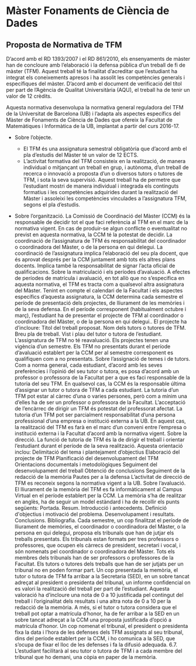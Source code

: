 # Màster Fonaments de Ciència de Dades
## Proposta de Normativa de TFM

D’acord amb el RD 1393/2007 i el RD 861/2010, els ensenyaments de màster han de concloure amb l’elaboració i la defensa pública 
d’un treball de fi de màster (TFM). Aquest treball té la finalitat d’acreditar que l’estudiant ha integrat els coneixements apresos 
i ha assolit les competències generals i específiques del màster. D’acord amb el document de verificació del títol per part de 
l’Agència de Qualitat Universitària (AQU), el treball ha de tenir un valor de 12 crèdits.

Aquesta normativa desenvolupa la normativa general reguladora del TFM de la Universitat de Barcelona (UB) i l’adapta als aspectes 
específics del Màster de Fonaments de Ciència de Dades  que ofereix la Facultat de Matemàtiques i Informàtica de la UB, implantat 
a partir del curs 2016-17.

+ Sobre l’objecte. 
  + El TFM és una assignatura semestral obligatòria que d’acord amb el pla d’estudis del Màster té un valor de 12 ECTS. 
  + L’activitat formativa del TFM consisteix en la realització, de manera individual o mitjançant un treball en grup, i autònoma, 
  d’un treball de recerca o innovació a proposta d’un o diversos tutors o tutores de TFM, i sota la seva supervisió. Aquest treball ha
  de permetre que l’estudiant mostri de manera individual i integrada els continguts formatius i les competències adquirides durant la 
  realització del Màster i assoleixi les competències vinculades a l’assignatura TFM, segons el pla d’estudis.

+ Sobre l’organització.
La Comissió de Coordinació del Màster (CCM) és la responsable de decidir tot el que faci referència al TFM en el marc de la normativa vigent. En cas de produir-se algun conflicte o eventualitat no previst en aquesta normativa, la CCM té la potestat de decidir.
La coordinació de l’assignatura de TFM és responsabilitat del coordinador o coordinadora del Màster, o de la persona en qui delegui. La coordinació de l’assignatura implica l’elaboració del seu pla docent, que és aprovat després per la CCM juntament amb tots els altres plans docents. Implica també la responsabilitat de signar l’acta oficial de qualificacions.
Sobre la matriculació i els períodes d’avaluació.
A efectes de períodes de matrícula i avaluació, en tot allò que no s’especifica en aquesta normativa, el TFM es tracta com a qualsevol altra assignatura del Màster. Tenint en compte el calendari de la Facultat i els aspectes específics d’aquesta assignatura, la CCM determina cada semestre el període de presentació dels projectes, de lliurament de les memòries i de la seva defensa.
En el període corresponent (habitualment octubre i març), l’estudiant ha de presentar el projecte de TFM al coordinador o coordinadora del Màster, o de la persona en qui delegui.. El projecte ha d’incloure:
Títol del treball proposat.
Nom dels tutors o tutores de TFM.
Breu pla de treball.
Vist i plau del tutor o tutora de l’estudiant.
L’assignatura de TFM no té reavaluació. Els projectes tenen una vigència d’un semestre. Els TFM no presentats durant el període d’avaluació establert per la CCM per al semestre corresponent es qualifiquen com a no presentats.
Sobre l’assignació de temes i de tutors.
Com a norma general, cada estudiant, d’acord amb les seves preferències i l’opinió del seu tutor o tutora, es posa d’acord amb un professor o professora de la Facultat per a que es faci responsable de la tutoria del seu TFM. En qualsevol cas, la CCM és la responsable última d’assignar un tutor o tutora de TFM a cada estudiant.
La tutoria d’un TFM pot estar al càrrec d’una o varies persones, però com a mínim una d’elles ha de ser un professor o professora de la Facultat.
L’acceptació de l’encàrrec de dirigir un TFM és potestat del professorat afectat.
La tutoria d’un TFM pot ser parcialment responsabilitat d’una persona professional d’una empresa o institució externa a la UB. En aquest cas, la realització del TFM es farà en el marc d’un conveni entre l’empresa o institució externa i la Facultat d’acord amb la normativa vigent.
Sobre la direcció.
La funció de tutoria de TFM és la de dirigir el treball i orientar l’estudiant durant el període de la seva realització. Aquesta orientació inclou:
Delimitació del tema i plantejament d’objectius
Elaboració del projecte de TFM
Planificació del desenvolupament del TFM
Orientacions documentals i metodològiques
Seguiment del desenvolupament del treball
Obtenció de conclusions
Seguiment de la redacció de la memòria
Pautes per a la defensa
L’activitat de direcció de TFM es reconeix segons la normativa vigent a la UB.
Sobre l’avaluació.
El lliurament de la memòria del TFM es fa informàticament al Campus Virtual en el període establert per la CCM.
La memòria s’ha de realitzar en anglès, ha de seguir un model estàndard i ha de recollir els punts següents:
Portada.
Resum.
Introducció i antecedents. Definició d'objectius i motivació del problema.
Desenvolupament i resultats.
Conclusions.
Bibliografia.
Cada semestre, un cop finalitzat el període de lliurament de memòries, el coordinador o coordinadora del Màster, o  la persona en qui delegui, proposa els tribunals que han de jutjar els treballs presentats. Els tribunals estan formats per tres professors o professores, que ocupen els càrrecs de president, secretari i vocal, i són nomenats pel coordinador o coordinadora del Màster. Tots els membres dels tribunals han de ser professors o professores de la Facultat.
Els tutors o tutores dels treballs que han de ser jutjats per un tribunal no en poden formar part. 
Un cop presentada la memòria, el tutor o tutora de TFM fa arribar a la Secretaria (SED), en un sobre tancat adreçat al president o presidenta del tribunal, un informe confidencial on es valori la realització del treball per part de l’estudiant. Aquesta valoració ha d’incloure una nota de 0 a 10 justificada pel contingut del treball i l’originalitat dels resultats i una altra nota de 0 a 10 per la redacció de la memòria. A més, si el tutor o tutora considera que el treball pot optar a matrícula d’honor, ha de fer arribar a la SED en un sobre tancat adreçat a la CCM una proposta justificada d’opció a matrícula d’honor.
Un cop nomenat el tribunal, el president o presidenta fixa la data i l’hora de les defenses dels TFM assignats al seu tribunal, dins del període establert per la CCM, i ho comunica a la SED, que s’ocupa de fixar el lloc de les defenses i fa la difusió adequada.
6.7. L’estudiant facilitarà al seu tutor o tutora de TFM i a cada membre del tribunal que ho demani, una còpia en paper de la memòria.



